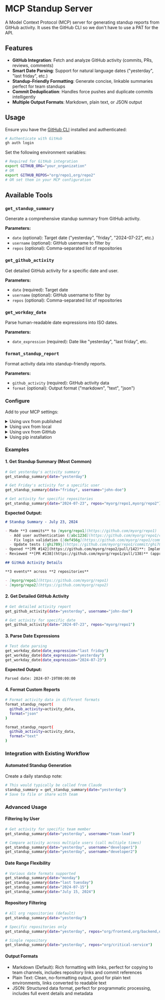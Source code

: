 # MCP Standup Server

A Model Context Protocol (MCP) server for generating standup reports from GitHub activity. It uses the GitHub CLI so we don't have to use a PAT for the API.

## Features

- **GitHub Integration**: Fetch and analyze GitHub activity (commits, PRs, reviews, comments)
- **Smart Date Parsing**: Support for natural language dates ("yesterday", "last friday", etc.)
- **Standup-Friendly Formatting**: Generate concise, linkable summaries perfect for team standups
- **Commit Deduplication**: Handles force pushes and duplicate commits intelligently
- **Multiple Output Formats**: Markdown, plain text, or JSON output

## Usage

Ensure you have the [GitHub CLI](https://cli.github.com/) installed and authenticated:

```bash
# Authenticate with GitHub
gh auth login
```

Set the following environment variables:

```bash
# Required for GitHub integration
export GITHUB_ORG="your_organization"
# OR
export GITHUB_REPOS="org/repo1,org/repo2"
# OR set them in your MCP configuration
```

## Available Tools

### `get_standup_summary`

Generate a comprehensive standup summary from GitHub activity.

**Parameters:**
- `date` (optional): Target date ("yesterday", "friday", "2024-07-22", etc.)
- `username` (optional): GitHub username to filter by
- `repos` (optional): Comma-separated list of repositories

### `get_github_activity`

Get detailed GitHub activity for a specific date and user.

**Parameters:**
- `date` (required): Target date
- `username` (optional): GitHub username to filter by
- `repos` (optional): Comma-separated list of repositories

### `get_workday_date`

Parse human-readable date expressions into ISO dates.

**Parameters:**
- `date_expression` (required): Date like "yesterday", "last friday", etc.

### `format_standup_report`

Format activity data into standup-friendly reports.

**Parameters:**
- `github_activity` (required): GitHub activity data
- `format` (optional): Output format ("markdown", "text", "json")

### Configure

Add to your MCP settings:

<details>
<summary>Using uvx from published</summary>

```json
{
  "mcpServers": {
    "fetch": {
      "command": "uvx",
      "args": ["mcp-server-standup"],
      "env": {
        "GITHUB_REPOS": "brettinternet/mcp"
      }
    }
  }
}
```
</details>

<details>
<summary>Using uvx from local</summary>

```json
{
  "mcpServers": {
    "fetch": {
      "command": "uvx",
      "args": ["--from . mcp-server-standup"],
      "env": {
        "GITHUB_REPOS": "brettinternet/mcp"
      }
    }
  }
}
```
</details>

<details>
<summary>Using uvx from GitHub</summary>

```json
{
  "mcpServers": {
    "fetch": {
      "command": "uvx",
      "args": ["--from git+https://github.com/brettinternet/mcp.git#subdirectory=standup mcp-server-standup"],
      "env": {
        "GITHUB_REPOS": "brettinternet/mcp"
      }
    }
  }
}
```
</details>

<!-- <details>
<summary>Using docker</summary>

```json
{
  "mcpServers": {
    "fetch": {
      "command": "docker",
      "args": ["run", "-i", "--rm", "ghcr.io/brettinternet/mcp-standup"],
      "env": {
        "GITHUB_REPOS": "brettinternet/mcp"
      }
    }
  }
}
```
</details> -->

<details>
<summary>Using pip installation</summary>

```json
{
  "mcpServers": {
    "fetch": {
      "command": "python",
      "args": ["-m", "mcp_server_standup"],
      "env": {
        "GITHUB_REPOS": "brettinternet/mcp"
      }
    }
  }
}
```
</details>

### Examples

#### 1. Get Standup Summary (Most Common)

```bash
# Get yesterday's activity summary
get_standup_summary(date="yesterday")

# Get Friday's activity for a specific user
get_standup_summary(date="friday", username="john-doe")

# Get activity for specific repositories
get_standup_summary(date="2024-07-23", repos="myorg/repo1,myorg/repo2")
```

**Expected Output:**
```markdown
# Standup Summary - July 23, 2024

- Made **3 commits** to [myorg/repo1](https://github.com/myorg/repo1)
  - Add user authentication ([abc123d](https://github.com/myorg/repo1/commit/abc123def456))
  - Fix login validation ([def456g](https://github.com/myorg/repo1/commit/def456ghi789))
  - Update tests ([ghi789j](https://github.com/myorg/repo1/commit/ghi789jkl012))
- Opened **[PR #142](https://github.com/myorg/repo2/pull/142)**: Implement password reset
- Reviewed **[PR #138](https://github.com/myorg/repo1/pull/138)** (approved)

## GitHub Activity Details

**3 events** across **2 repositories**

- [myorg/repo1](https://github.com/myorg/repo1)
- [myorg/repo2](https://github.com/myorg/repo2)
```

#### 2. Get Detailed GitHub Activity

```bash
# Get detailed activity report
get_github_activity(date="yesterday", username="john-doe")

# Get activity for specific date
get_github_activity(date="2024-07-23", repos="myorg/repo1")
```

#### 3. Parse Date Expressions

```bash
# Test date parsing
get_workday_date(date_expression="last friday")
get_workday_date(date_expression="yesterday")
get_workday_date(date_expression="2024-07-23")
```

**Expected Output:**
```
Parsed date: 2024-07-19T00:00:00
```

#### 4. Format Custom Reports

```bash
# Format activity data in different formats
format_standup_report(
  github_activity=activity_data,
  format="json"
)

format_standup_report(
  github_activity=activity_data,
  format="text"
)
```

### Integration with Existing Workflow

#### Automated Standup Generation

Create a daily standup note:

```bash
# This would typically be called from Claude
standup_summary = get_standup_summary(date="yesterday")
# Save to file or share with team
```

### Advanced Usage

#### Filtering by User

```bash
# Get activity for specific team member
get_standup_summary(date="yesterday", username="team-lead")

# Compare activity across multiple users (call multiple times)
get_standup_summary(date="yesterday", username="developer1")
get_standup_summary(date="yesterday", username="developer2")
```

#### Date Range Flexibility

```bash
# Various date formats supported
get_standup_summary(date="monday")
get_standup_summary(date="last tuesday")
get_standup_summary(date="2024-07-15")
get_standup_summary(date="July 15, 2024")
```

#### Repository Filtering

```bash
# All org repositories (default)
get_standup_summary(date="yesterday")

# Specific repositories only
get_standup_summary(date="yesterday", repos="org/frontend,org/backend,org/api")

# Single repository
get_standup_summary(date="yesterday", repos="org/critical-service")
```

#### Output Formats

- Markdown (Default): Rich formatting with links, perfect for copying to team channels, includes repository links and commit references
- Plain Text: Clean, no-formatting output, good for plain text environments, links converted to readable text
- JSON: Structured data format, perfect for programmatic processing, includes full event details and metadata
